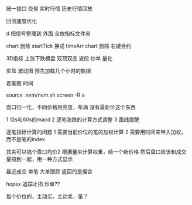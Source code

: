 统一接口  交易 实时行情 历史行情回放    

回测速度优化  

d 把信号整理到 外面  全放指标文件夹 


chart 删除 startTick  换成 timeArr
chart 删除 右键合约


3D指标 上涨下跌横盘  双顶双底         波段 炒单 量化

实盘 波动图 预先加载几个小时的数据 

着笔图  时间 


source .nvm/nvm.sh
screen -R a

盘口归一化，不同价格用亮度，布满   没有最新价这个东西


1 12s和60s的macd
2 逐笔涨跌的计算方式调整
3 画线提醒


逐笔指标计算的问题
1 需要当前价位的笔的加权计算
2 需要用时间来带入加权，而不是笔的index



其实可以搞个盘口均价2
根据量来计算权重，给一个新价格
然后盘口应该和成交量搞到一起，用一种方式显示


最近成交 单笔 大单跟踪    返回的是撮合

hopex 追踪止损  炒单??
 
每个价位的，主动买，主动卖，量？ 